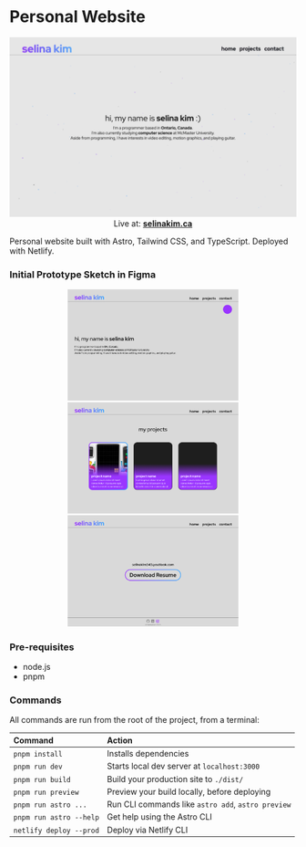 # Personal Website

<p align="center">
    <a href="https://selinakim.ca">
        <img src="design/personal-website.png">
    </a>
    Live at:
        <a href="https://selinakim.ca">
            <b>selinakim.ca</b>
        </a>
</p>
Personal website built with Astro, Tailwind CSS, and TypeScript. Deployed with Netlify.

### Initial Prototype Sketch in Figma

<p align="center">
    <img src="design/prototype/Home (Light).png" width=300/>
    <img src="design/prototype/Projects (Light).png" width=300/>
    <img src="design/prototype/Contact (Light).png" width=300/>
</p>

### Pre-requisites

- node.js
- pnpm

### Commands

All commands are run from the root of the project, from a terminal:

| Command                 | Action                                             |
| :---------------------- | :------------------------------------------------- |
| `pnpm install`          | Installs dependencies                              |
| `pnpm run dev`          | Starts local dev server at `localhost:3000`        |
| `pnpm run build`        | Build your production site to `./dist/`            |
| `pnpm run preview`      | Preview your build locally, before deploying       |
| `pnpm run astro ...`    | Run CLI commands like `astro add`, `astro preview` |
| `pnpm run astro --help` | Get help using the Astro CLI                       |
| `netlify deploy --prod` | Deploy via Netlify CLI                             |
